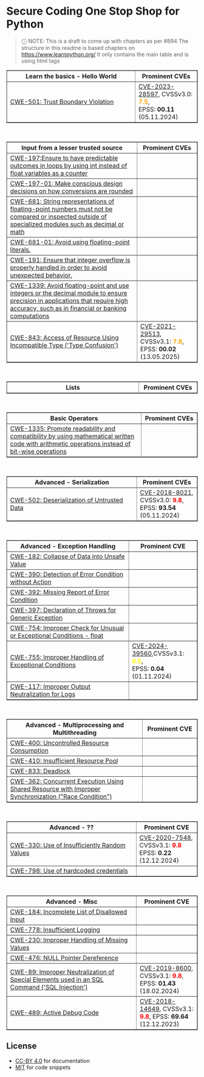 # Secure Coding One Stop Shop for Python

> ⓘ  NOTE: This is a draft to come up with chapters as per #894
> The structure in this readme is based chapters on <https://www.learnpython.org/>
> It only contains the main table and is using html tags

<table border=1>
  <colgroup><col style="width:800px;"><col style="width:240px;"></colgroup>
<tr>
<th>Learn the basics - Hello World</th>
<th>Prominent CVEs</th>
</tr>
<tr>
<td><a href="CWE-664/CWE-501/README.md">CWE-501: Trust Boundary Violation</a></td>
<td><a href="https://www.cvedetails.com/cve/CVE-2023-28597">CVE-2023-28597</a>, CVSSv3.0: <b style='color:orange'>7.5</b>,<br>EPSS: <b>00.11</b> (05.11.2024)</td>
</tr>
</table>
<br>

<table border=1>
  <colgroup>
    <col style="width:800px;">
    <col style="width:240px;">
  </colgroup>
<tr>
<th>Input from a lesser trusted source</th>
<th>Prominent CVEs</th>
</tr>

<tr>
<td><a href="CWE-664/CWE-197/README.md">CWE-197:Ensure to have predictable outcomes in loops by using int instead of float variables as a counter</a></td>
<td></td>
</tr>
<tr>
<td><a href="CWE-664/CWE-197/01/README.md">CWE-197-01: Make conscious design decisions on how conversions are rounded</a></td>
<td></td>
</tr>
<tr>
<td><a href="CWE-664/CWE-681/README.md">CWE-681: String representations of floating-point numbers must not be compared or inspected outside of specialized modules such as decimal or math</a></td>
<td></td>
</tr>
<tr>
<td><a href="CWE-664/CWE-681/01/README.md">CWE-681-01: Avoid using floating-point literals.</a></td>
<td></td>
</tr>
<tr>
<td><a href="CWE-682/CWE-191/README.md">CWE-191: Ensure that integer overflow is properly handled in order to avoid unexpected behavior.</a></td>
<td></td>
</tr>
<tr>
<td><a href="CWE-682/CWE-1339/README.md">CWE-1339: Avoid floating-point and use integers or the decimal module to ensure precision in applications that require high accuracy, such as in financial or banking computations</a></td>
<td></td>
</tr>
<tr>
<td><a href="CWE-664/CWE-843/README.md">CWE-843: Access of Resource Using Incompatible Type ('Type Confusion')</a></td>
<td><a href="https://www.cvedetails.com/cve/CVE-2021-29513">CVE-2021-29513</a>, CVSSv3.1: <b style='color:orange'>7.8</b>,<br/>EPSS: <b>00.02</b> (13.05.2025)
</td>
</tr>
</table>
<br>

<table border=1>
  <colgroup>
    <col style="width:800px;">
    <col style="width:240px;">
  </colgroup>
<tr>
<th>Lists</th>
<th>Prominent CVEs</th>
</tr>
</table>
<br>
<table border=1>
<colgroup>
<col style="width:800px;">
<col style="width:240px;">
</colgroup>
<tr><th>Basic Operators</th><th>Prominent CVEs</th></tr>
<tbody>
<tr>
<td><a href="CWE-682/CWE-1335/01/README.md">CWE-1335: Promote readability and compatibility by using mathematical written code with arithmetic operations instead of bit-wise operations</a></td>
<td></td>
</tr>
</tbody>
</table>
<br>

<table border=1>
  <colgroup>
    <col style="width:800px;">
    <col style="width:240px;">
  </colgroup>
  <thead>
    <tr><th>Advanced - Serialization</th><th>Prominent CVEs</th></tr>
  </thead>
  <tbody>
    <tr><td><a href="CWE-664/CWE-502/.">CWE-502: Deserialization of Untrusted Data</a></td><td><a href="https://www.cvedetails.com/cve/CVE-2018-8021">CVE-2018-8021</a>, CVSSv3.0: <strong style='color:red'>9.8</strong>,<br/>EPSS: <strong>93.54</strong> (05.11.2024)</td></tr>
  </tbody>
</table>
<br>

<table border=1>
  <colgroup><col style="width:800px;"><col style="width:240px;"></colgroup>
  <thead>
    <tr><th>Advanced - Exception Handling</th><th>Prominent CVE</th></tr>
  </thead>
  <tbody>
    <tr><td><a href="CWE-693/CWE-182/README.md">CWE-182: Collapse of Data into Unsafe Value</a></td><td></td></tr>
    <tr><td><a href="CWE-703/CWE-390/README.md">CWE-390: Detection of Error Condition without Action</a></td><td></td></tr>
    <tr><td><a href="CWE-703/CWE-392/README.md">CWE-392: Missing Report of Error Condition</a></td><td></td></tr>
    <tr><td><a href="CWE-703/CWE-397/README.md">CWE-397: Declaration of Throws for Generic Exception</a></td><td></td></tr>
    <tr><td><a href="CWE-703/CWE-754/README.md">CWE-754: Improper Check for Unusual or Exceptional Conditions - float</a></td><td></td></tr>
    <tr><td><a href="CWE-703/CWE-755/README.md">CWE-755: Improper Handling of Exceptional Conditions</a></td><td><a href="https://www.cvedetails.com/cve/CVE-2024-39560">CVE-2024-39560</a>,CVSSv3.1: <strong style='color:yellow'>6.5</strong>,<br/>EPSS: <strong>0.04</strong> (01.11.2024)</td></tr>
    <tr><td><a href="CWE-707/CWE-117/.">CWE-117: Improper Output Neutralization for Logs</a></td><td></td></tr>
  </tbody>
</table>
<br>

<table border=1>
  <colgroup><col style="width:800px;"><col style="width:240px;"></colgroup>
  <thead>
    <tr><th>Advanced - Multiprocessing and Multithreading</th><th>Prominent CVE</th></tr>
  </thead>
  <tbody>
    <tr><td><a href="CWE-664/CWE-400/README.md">CWE-400: Uncontrolled Resource Consumption</a></td><td></td></tr>
    <tr><td><a href="CWE-664/CWE-410/README.md">CWE-410: Insufficient Resource Pool</a></td><td></td></tr>
    <tr><td><a href="CWE-664/CWE-833/README.md">CWE-833: Deadlock</a></td><td></td></tr>
    <tr><td><a href="CWE-691/CWE-362/README.md">CWE-362: Concurrent Execution Using Shared Resource with Improper Synchronization ("Race Condition")</a></td><td></td></tr>
  </tbody>
</table>
<br>

<table border=1>
  <colgroup><col style="width:800px;"><col style="width:240px;"></colgroup>
  <thead>
    <tr><th>Advanced - ??</th><th>Prominent CVE</th></tr>
  </thead>
  <tbody>
    <tr><td><a href="CWE-693/CWE-330/README.md">CWE-330: Use of Insufficiently Random Values</a></td><td><a href="https://www.cvedetails.com/cve/CVE-2020-7548">CVE-2020-7548</a>, CVSSv3.1: <strong style='color:red'>9.8</strong><br>EPSS: <strong>0.22</strong> (12.12.2024)</td></tr>
    <tr><td><a href="CWE-693/CWE-798/README.md">CWE-798: Use of hardcoded credentials</a></td><td></td></tr>
  </tbody>
</table>
<br>
<table border=1>
  <colgroup><col style="width:800px;"><col style="width:240px;"></colgroup>
  <thead>
    <tr><th>Advanced - Misc</th><th>Prominent CVE</th></tr>
  </thead>
  <tbody>
    <tr><td><a href="CWE-693/CWE-184/README.md">CWE-184: Incomplete List of Disallowed Input</a></td><td></td></tr>
    <tr><td><a href="CWE-693/CWE-778/README.md">CWE-778: Insufficient Logging</a></td><td></td></tr>
    <tr><td><a href="CWE-703/CWE-230/README.md">CWE-230: Improper Handling of Missing Values</a></td><td></td></tr>
    <tr><td><a href="CWE-703/CWE-476/README.md">CWE-476: NULL Pointer Dereference</a></td><td></td></tr>
    <tr><td><a href="CWE-707/CWE-89/README.md">CWE-89: Improper Neutralization of Special Elements used in an SQL Command ('SQL Injection')</a></td><td><a href="https://www.cvedetails.com/cve/CVE-2019-8600">CVE-2019-8600</a>, CVSSv3.1: <b style='color:red'>9.8</b>,<br>EPSS: <b>01.43</b> (18.02.2024)</td></tr>
    <tr><td><a href="CWE-710/CWE-489/README.md">CWE-489: Active Debug Code</a></td><td><a href="https://www.cvedetails.com/cve/CVE-2018-14649">CVE-2018-14649</a>, CVSSv3.1: <strong style='color:red'>9.8</strong>, EPSS: <strong>69.64</strong> (12.12.2023)</td></tr>
  </tbody>
</table>

## License

* [CC-BY 4.0](../../LICENSES/CC-BY-4.0.txt) for documentation
* [MIT](../../LICENSES/MIT.txt) for code snippets
